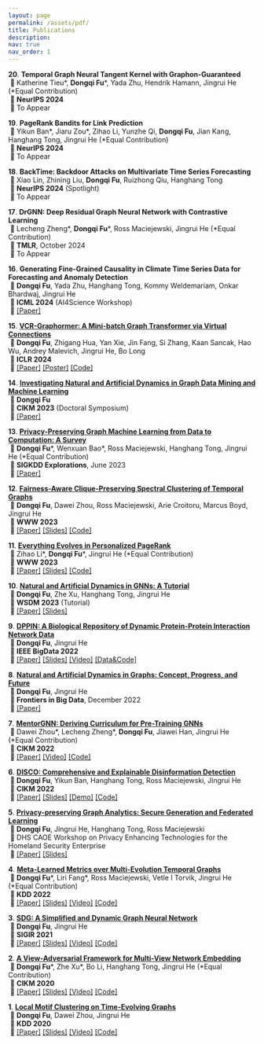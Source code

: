 ```yaml
---
layout: page
permalink: /assets/pdf/
title: Publications
description:
nav: true
nav_order: 1
---
```


<!---
<div style="max-width: 100%; text-align: center;">
  <a href="https://dongqifu.github.io/assets/img/research_scope.png">
  <img src="https://dongqifu.github.io/assets/img/research_scope.png" alt="My Current Research Scope (Stay Tuned)" style="width: 100%; height: auto;">
  </a>
  <p style="font-style: normal;">Graph AI Development</p>
</div>
-->

**20**.&nbsp;**Temporal Graph Neural Tangent Kernel with Graphon-Guaranteed**\
&nbsp;🔻 Katherine Tieu\*, **Dongqi Fu**\*, Yada Zhu, Hendrik Hamann, Jingrui He (*Equal Contribution)\
&nbsp;🔻 **NeurIPS 2024**\
&nbsp;🔻 To Appear

**19**.&nbsp;**PageRank Bandits for Link Prediction**\
&nbsp;🔻 Yikun Ban\*, Jiaru Zou\*, Zihao Li, Yunzhe Qi, **Dongqi Fu**, Jian Kang, Hanghang Tong, Jingrui He (*Equal Contribution)\
&nbsp;🔻 **NeurIPS 2024**\
&nbsp;🔻 To Appear

**18**.&nbsp;**BackTime: Backdoor Attacks on Multivariate Time Series Forecasting**\
&nbsp;🔻 Xiao Lin, Zhining Liu, **Dongqi Fu**, Ruizhong Qiu, Hanghang Tong\
&nbsp;🔻 **NeurIPS 2024** (Spotlight)\
&nbsp;🔻 To Appear

**17**.&nbsp;**DrGNN: Deep Residual Graph Neural Network with Contrastive Learning**\
&nbsp;🔻 Lecheng Zheng\*, **Dongqi Fu**\*, Ross Maciejewski, Jingrui He (*Equal Contribution)\
&nbsp;🔻 **TMLR**, October 2024\
&nbsp;🔻 To Appear

**16**.&nbsp;**Generating Fine-Grained Causality in Climate Time Series Data for Forecasting and Anomaly Detection**\
&nbsp;🔻 **Dongqi Fu**, Yada Zhu, Hanghang Tong, Kommy Weldemariam, Onkar Bhardwaj, Jingrui He\
&nbsp;🔻 **ICML 2024** (AI4Science Workshop)\
&nbsp;🔻 [[Paper]](https://arxiv.org/pdf/2408.04254)

<p> </p>

**15**.&nbsp;[**VCR-Graphormer: A Mini-batch Graph Transformer via Virtual Connections**](https://github.com/DongqiFu/VCR-Graphormer)\
&nbsp;🔻 **Dongqi Fu**, Zhigang Hua, Yan Xie, Jin Fang, Si Zhang, Kaan Sancak, Hao Wu, Andrey Malevich, Jingrui He, Bo Long\
&nbsp;🔻 **ICLR 2024**\
&nbsp;🔻 [[Paper]](https://arxiv.org/pdf/2403.16030.pdf) [[Poster]](https://github.com/DongqiFu/VCR-Graphormer/blob/main/poster.png) [[Code]](https://github.com/DongqiFu/VCR-Graphormer)

<p>  </p>

**14**.&nbsp;[**Investigating Natural and Artificial Dynamics in Graph Data Mining and Machine Learning**](https://dl.acm.org/doi/10.1145/3583780.3616007)\
&nbsp;🔻 **Dongqi Fu**\
&nbsp;🔻 **CIKM 2023** (Doctoral Symposium)\
&nbsp;🔻 [[Paper]](https://dl.acm.org/doi/pdf/10.1145/3583780.3616007?casa_token=hRzfvZ6LFU8AAAAA:qzcokEzmjVfCTxmd435ynKKH-_Ttt6LcTtPQ4J55B-OCvQGBeNhu_XYZHIcEXkxPL4-hnB0nACOM)

<p>  </p>

**13**.&nbsp;[**Privacy-Preserving Graph Machine Learning from Data to Computation: A Survey**](https://dl.acm.org/doi/10.1145/3606274.3606280)\
&nbsp;🔻 **Dongqi Fu**\*, Wenxuan Bao\*, Ross Maciejewski, Hanghang Tong, Jingrui He (\*Equal Contribution)\
&nbsp;🔻 **SIGKDD Explorations**, June 2023\
&nbsp;🔻 [[Paper]](https://dl.acm.org/doi/pdf/10.1145/3606274.3606280)

<p>  </p>

**12**.&nbsp;[**Fairness-Aware Clique-Preserving Spectral Clustering of Temporal Graphs**](https://github.com/DongqiFu/F-SEGA)\
&nbsp;🔻 **Dongqi Fu**, Dawei Zhou, Ross Maciejewski, Arie Croitoru, Marcus Boyd, Jingrui He\
&nbsp;🔻 **WWW 2023**\
&nbsp;🔻 [[Paper]](https://dongqifu.github.io/assets/pdf/F-SEGA.pdf) [[Slides]](https://github.com/DongqiFu/F-SEGA/blob/main/slides/WWW'23_F_SEGA_Presentation_Slides.pdf) [[Code]](https://github.com/DongqiFu/F-SEGA/tree/main/code)

<p>  </p>

**11**.&nbsp;[**Everything Evolves in Personalized PageRank**](https://github.com/DongqiFu/EvePPR)\
&nbsp;🔻 Zihao Li\*, **Dongqi Fu**\*, Jingrui He (\*Equal Contribution)\
&nbsp;🔻 **WWW 2023**\
&nbsp;🔻 [[Paper]](https://dongqifu.github.io/assets/pdf/EvePPR.pdf) [[Slides]](https://github.com/DongqiFu/EvePPR/blob/main/slides/WWW'23_EvePPR_Presentation_Slides.pdf) [[Code]](https://github.com/DongqiFu/EvePPR/tree/main/code)

<p>  </p>

**10**.&nbsp;[**Natural and Artificial Dynamics in GNNs: A Tutorial**](https://github.com/DongqiFu/Natural-and-Artificial-Dynamics-in-GNNs-A-Tutorial)\
&nbsp;🔻 **Dongqi Fu**, Zhe Xu, Hanghang Tong, Jingrui He\
&nbsp;🔻 **WSDM 2023** (Tutorial)\
&nbsp;🔻 [[Paper]](https://dongqifu.github.io/assets/pdf/WSDM-Tutorial-Paper.pdf) [[Slides]](https://github.com/DongqiFu/Natural-and-Artificial-Dynamics-in-GNNs-A-Tutorial/blob/main/WSDM'23%20Tutorial%200227.pdf)

<p>  </p>

**9**.&nbsp;[**DPPIN: A Biological Repository of Dynamic Protein-Protein Interaction Network Data**](https://github.com/DongqiFu/DPPIN)\
&nbsp;🔻 **Dongqi Fu**, Jingrui He\
&nbsp;🔻 **IEEE BigData 2022**\
&nbsp;🔻 [[Paper]](https://dongqifu.github.io/assets/pdf/DPPIN.pdf) [[Slides]](https://github.com/DongqiFu/DPPIN/blob/main/IEEE%20BigData'22_DPPIN_Presentation_Slides.pdf) [[Video]](https://ieeecps.org/files/zlu1YJ8c0HLbvS3sNNx3W) [[Data&Code]](https://github.com/DongqiFu/DPPIN)

<p>  </p>

**8**.&nbsp;[**Natural and Artificial Dynamics in Graphs: Concept, Progress, and Future**](https://www.frontiersin.org/articles/10.3389/fdata.2022.1062637/full)\
&nbsp;🔻 **Dongqi Fu**, Jingrui He\
&nbsp;🔻 **Frontiers in Big Data**, December 2022\
&nbsp;🔻 [[Paper]](https://dongqifu.github.io/assets/pdf/fdata-05-1062637.pdf)

<p>  </p>

**7**.&nbsp;[**MentorGNN: Deriving Curriculum for Pre-Training GNNs**](https://dl.acm.org/doi/abs/10.1145/3511808.3557393)\
&nbsp;🔻 Dawei Zhou\*, Lecheng Zheng\*, **Dongqi Fu**, Jiawei Han, Jingrui He (\*Equal Contribution)\
&nbsp;🔻 **CIKM 2022**\
&nbsp;🔻 [[Paper]](https://arxiv.org/pdf/2208.09905.pdf) [[Video]](https://dl.acm.org/action/downloadSupplement?doi=10.1145%2F3511808.3557393&file=CIKM+Presentation.mp4) [[Code]](https://github.com/Leo02016/MentorGNN)

<p>  </p>

**6**.&nbsp;[**DISCO: Comprehensive and Explainable Disinformation Detection**](https://github.com/DongqiFu/DISCO)\
&nbsp;🔻 **Dongqi Fu**, Yikun Ban, Hanghang Tong, Ross Maciejewski, Jingrui He\
&nbsp;🔻 **CIKM 2022**\
&nbsp;🔻 [[Paper]](https://dongqifu.github.io/assets/pdf/DISCO.pdf) [[Slides]](https://github.com/DongqiFu/DISCO/blob/main/slides/CIKM'22_DISCO_Presentation_Slides.pdf) [[Demo]](https://drive.google.com/file/d/1Nhw1veqjIN9SBz1RLJPDTRVTHuknfjHl/edit) [[Code]](https://github.com/DongqiFu/DISCO)

<p>  </p>

**5**.&nbsp;[**Privacy-preserving Graph Analytics: Secure Generation and Federated Learning**](https://specialevents.asu.edu/website/37457/accepted-white-papers/)\
&nbsp;🔻 **Dongqi Fu**, Jingrui He, Hanghang Tong, Ross Maciejewski\
&nbsp;🔻 DHS CAOE Workshop on Privacy Enhancing Technologies for the Homeland Security Enterprise\
&nbsp;🔻 [[Paper]](https://arxiv.org/pdf/2207.00048.pdf) [[Slides]](https://dongqifu.github.io/assets/pdf/PETS4HASE'22_Presentation_Slides.pdf)

<p>  </p>

**4**.&nbsp;[**Meta-Learned Metrics over Multi-Evolution Temporal Graphs**](https://github.com/DongqiFu/Temp-GFSM)\
&nbsp;🔻 **Dongqi Fu**\*, Liri Fang\*, Ross Maciejewski, Vetle I Torvik, Jingrui He (\*Equal Contribution)\
&nbsp;🔻 **KDD 2022**\
&nbsp;🔻 [[Paper]](https://dongqifu.github.io/assets/pdf/Temp-GFSM.pdf) [[Slides]](https://github.com/DongqiFu/Temp-GFSM/blob/main/Slides/KDD'22_Temp-GFSM_Presentation_Slides.pdf) [[Video]](https://dl.acm.org/action/downloadSupplement?doi=10.1145%2F3534678.3539313&file=KDD22-fp0916.mp4) [[Code]](https://github.com/LiriFang/Temp-GFSM)

<p>  </p>

**3**.&nbsp;[**SDG: A Simplified and Dynamic Graph Neural Network**](https://github.com/DongqiFu/SDG)\
&nbsp;🔻 **Dongqi Fu**, Jingrui He\
&nbsp;🔻 **SIGIR 2021**\
&nbsp;🔻 [[Paper]](https://dongqifu.github.io/assets/pdf/SDG.pdf) [[Slides]](https://github.com/DongqiFu/SDG/blob/main/slides/SIGIR'21_SDG_Presentation_Slides.pdf) [[Video]](https://dl.acm.org/action/downloadSupplement?doi=10.1145%2F3404835.3463059&file=sp1515_prerecorded_video.mp4) [[Code]](https://github.com/DongqiFu/SDG)

<p>  </p>

**2**.&nbsp;[**A View-Adversarial Framework for Multi-View Network Embedding**](https://github.com/DongqiFu/VANE)\
&nbsp;🔻 **Dongqi Fu**\*, Zhe Xu\*, Bo Li, Hanghang Tong, Jingrui He (\*Equal Contribution)\
&nbsp;🔻 **CIKM 2020**\
&nbsp;🔻 [[Paper]](https://dongqifu.github.io/assets/pdf/VANE.pdf) [[Slides]](https://github.com/DongqiFu/VANE/blob/master/slides/CIKM'20_VANE_Presentation_Slides.pdf) [[Video]](https://dl.acm.org/action/downloadSupplement?doi=10.1145%2F3340531.3412127&file=3340531.3412127.mp4&download=true) [[Code]](https://github.com/pricexu/VANE)

<p>  </p>

**1**.&nbsp;[**Local Motif Clustering on Time-Evolving Graphs**](https://github.com/DongqiFu/L-MEGA)\
&nbsp;🔻 **Dongqi Fu**, Dawei Zhou, Jingrui He\
&nbsp;🔻 **KDD 2020**\
&nbsp;🔻 [[Paper]](https://dongqifu.github.io/assets/pdf/L-MEGA.pdf) [[Slides]](https://github.com/DongqiFu/L-MEGA/blob/master/slides/KDD'20_L-MEGA_Slides.pdf) [[Video]](https://www.youtube.com/watch?v=2Z-SS1IchGc&feature=emb_title) [[Code]](https://github.com/DongqiFu/L-MEGA)
